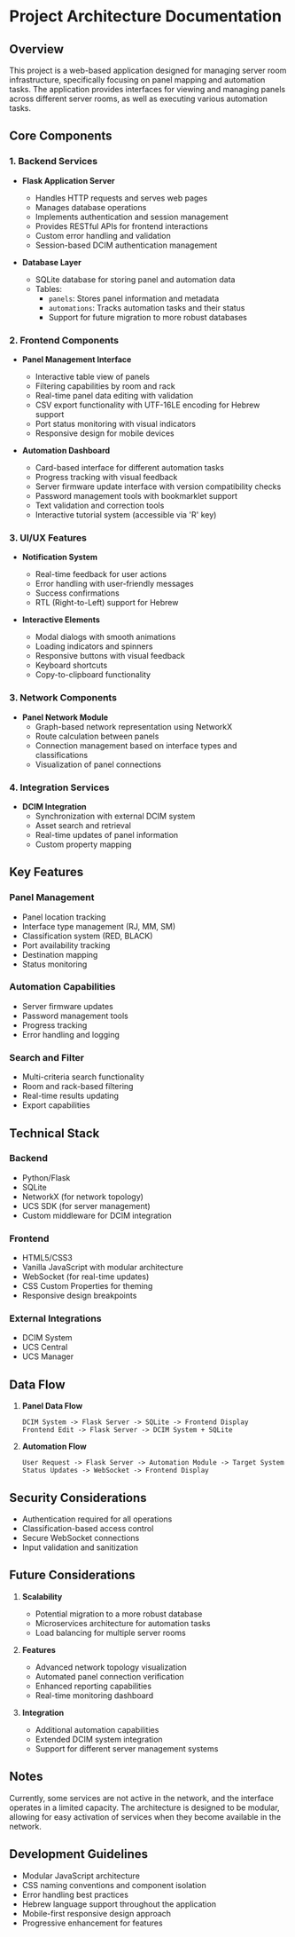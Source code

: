 # Project Architecture Documentation

## Overview
This project is a web-based application designed for managing server room infrastructure, specifically focusing on panel mapping and automation tasks. The application provides interfaces for viewing and managing panels across different server rooms, as well as executing various automation tasks.

## Core Components

### 1. Backend Services
- **Flask Application Server**
  - Handles HTTP requests and serves web pages
  - Manages database operations
  - Implements authentication and session management
  - Provides RESTful APIs for frontend interactions
  - Custom error handling and validation
  - Session-based DCIM authentication management

- **Database Layer**
  - SQLite database for storing panel and automation data
  - Tables:
    - `panels`: Stores panel information and metadata
    - `automations`: Tracks automation tasks and their status
    - Support for future migration to more robust databases

### 2. Frontend Components
- **Panel Management Interface**
  - Interactive table view of panels
  - Filtering capabilities by room and rack
  - Real-time panel data editing with validation
  - CSV export functionality with UTF-16LE encoding for Hebrew support
  - Port status monitoring with visual indicators
  - Responsive design for mobile devices

- **Automation Dashboard**
  - Card-based interface for different automation tasks
  - Progress tracking with visual feedback
  - Server firmware update interface with version compatibility checks
  - Password management tools with bookmarklet support
  - Text validation and correction tools
  - Interactive tutorial system (accessible via 'R' key)

### 3. UI/UX Features
- **Notification System**
  - Real-time feedback for user actions
  - Error handling with user-friendly messages
  - Success confirmations
  - RTL (Right-to-Left) support for Hebrew

- **Interactive Elements**
  - Modal dialogs with smooth animations
  - Loading indicators and spinners
  - Responsive buttons with visual feedback
  - Keyboard shortcuts
  - Copy-to-clipboard functionality

### 3. Network Components
- **Panel Network Module**
  - Graph-based network representation using NetworkX
  - Route calculation between panels
  - Connection management based on interface types and classifications
  - Visualization of panel connections

### 4. Integration Services
- **DCIM Integration**
  - Synchronization with external DCIM system
  - Asset search and retrieval
  - Real-time updates of panel information
  - Custom property mapping

## Key Features

### Panel Management
- Panel location tracking
- Interface type management (RJ, MM, SM)
- Classification system (RED, BLACK)
- Port availability tracking
- Destination mapping
- Status monitoring

### Automation Capabilities
- Server firmware updates
- Password management tools
- Progress tracking
- Error handling and logging

### Search and Filter
- Multi-criteria search functionality
- Room and rack-based filtering
- Real-time results updating
- Export capabilities

## Technical Stack

### Backend
- Python/Flask
- SQLite
- NetworkX (for network topology)
- UCS SDK (for server management)
- Custom middleware for DCIM integration

### Frontend
- HTML5/CSS3
- Vanilla JavaScript with modular architecture
- WebSocket (for real-time updates)
- CSS Custom Properties for theming
- Responsive design breakpoints

### External Integrations
- DCIM System
- UCS Central
- UCS Manager

## Data Flow

1. **Panel Data Flow**
   ```
   DCIM System -> Flask Server -> SQLite -> Frontend Display
   Frontend Edit -> Flask Server -> DCIM System + SQLite
   ```

2. **Automation Flow**
   ```
   User Request -> Flask Server -> Automation Module -> Target System
   Status Updates -> WebSocket -> Frontend Display
   ```

## Security Considerations

- Authentication required for all operations
- Classification-based access control
- Secure WebSocket connections
- Input validation and sanitization

## Future Considerations

1. **Scalability**
   - Potential migration to a more robust database
   - Microservices architecture for automation tasks
   - Load balancing for multiple server rooms

2. **Features**
   - Advanced network topology visualization
   - Automated panel connection verification
   - Enhanced reporting capabilities
   - Real-time monitoring dashboard

3. **Integration**
   - Additional automation capabilities
   - Extended DCIM system integration
   - Support for different server management systems

## Notes
Currently, some services are not active in the network, and the interface operates in a limited capacity. The architecture is designed to be modular, allowing for easy activation of services when they become available in the network.

## Development Guidelines
- Modular JavaScript architecture
- CSS naming conventions and component isolation
- Error handling best practices
- Hebrew language support throughout the application
- Mobile-first responsive design approach
- Progressive enhancement for features
